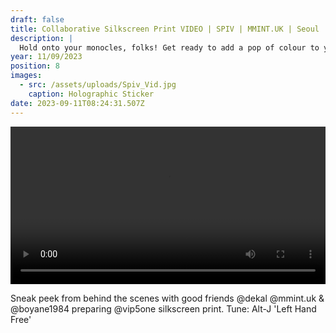 ```yaml
---
draft: false
title: Collaborative Silkscreen Print VIDEO | SPIV | MMINT.UK | Seoul
description: |
  Hold onto your monocles, folks! Get ready to add a pop of colour to your life with this eye-catching piece of art. Snag this little beauty for yourself! **[SHOP NOW](https://shop.mmint.uk/products/ikaroa-large-sticker)** 
year: 11/09/2023
position: 8
images:
  - src: /assets/uploads/Spiv_Vid.jpg
    caption: Holographic Sticker
date: 2023-09-11T08:24:31.507Z
---
```


<!-- Add your local MP4 video -->
  <video width="100%" height="auto" controls>
    <source src="/assets/videos/ACID_Spiv_Rob_Green.mp4" type="video/mp4">
  </video>

Sneak peek from behind the scenes with good friends @dekal @mmint.uk & @boyane1984 preparing @vip5one silkscreen print. Tune: Alt-J 'Left Hand Free'

